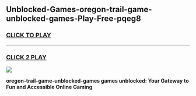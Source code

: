 
## Unblocked-Games-oregon-trail-game-unblocked-games-Play-Free-pqeg8
<h3>
<a href="https://premium76.site?title=oregon-trail-game-unblocked-games&ref=17A">CLICK TO PLAY</a></h3>
<hr>

<h3>
<a href="https://premium76.site?title=oregon-trail-game-unblocked-games&ref=17A">CLICK 2 PLAY</a>
  
</h3>

<a href="https://premium76.site?title=oregon-trail-game-unblocked-games&ref=17A"><img src="https://clearcache.store/games.png"></a>


**oregon-trail-game-unblocked-games games unblocked: Your Gateway to Fun and Accessible Online Gaming**
